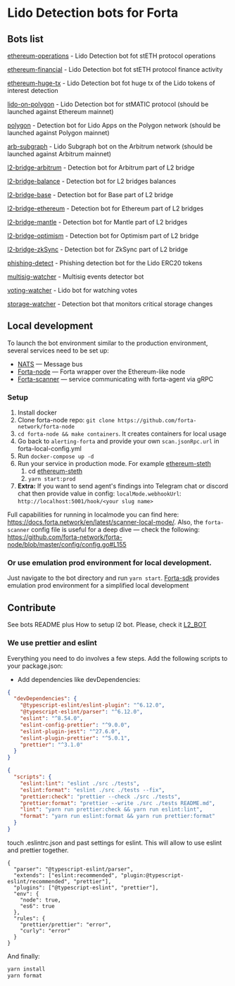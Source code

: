 # Lido Detection bots for Forta

## Bots list

[ethereum-operations](./ethereum-operations) - Lido Detection bot fot stETH protocol operations

[ethereum-financial](./ethereum-financial) - Lido Detection bot fot stETH protocol finance activity

[ethereum-huge-tx](./ethereum-huge-tx) - Lido Detection bot fot huge tx of the Lido tokens of interest detection

[lido-on-polygon](./lido-on-polygon) - Lido Detection bot for stMATIC protocol (should be launched against Ethereum
mainnet)

[polygon](./polygon) - Detection bot for Lido Apps on the Polygon network (should be launched against Polygon mainnet)

[arb-subgraph](./arb-subgraph) - Lido Subgraph bot on the Arbitrum network (should be launched against Arbitrum
mainnet)

[l2-bridge-arbitrum](./l2-bridge-arbitrum) - Detection bot for Arbitrum part of L2 bridge

[l2-bridge-balance](./l2-bridge-balance) - Detection bot for L2 bridges balances

[l2-bridge-base](./l2-bridge-base) - Detection bot for Base part of L2 bridge

[l2-bridge-ethereum](./l2-bridge-ethereum) - Detection bot for Ethereum part of L2 bridges

[l2-bridge-mantle](./l2-bridge-mantle) - Detection bot for Mantle part of L2 bridges

[l2-bridge-optimism](./l2-bridge-optimism) - Detection bot for Optimism part of L2 bridge

[l2-bridge-zkSync](./l2-bridge-zksync) - Detection bot for ZkSync part of L2 bridge

[phishing-detect](./phishing-detect) - Phishing detection bot for the Lido ERC20 tokens

[multisig-watcher](./multisig-watcher) - Multisig events detector bot

[voting-watcher](./voting-watcher) - Lido bot for watching votes

[storage-watcher](./storage-watcher) - Detection bot that monitors critical storage changes

## Local development

To launch the bot environment similar to the production environment, several services need to be set up:

- [NATS](https://nats.io/) — Message bus
- [Forta-node](https://github.com/forta-network/forta-node/blob/master/cmd/node/nodecmd/nodecmd.go#L64) — Forta wrapper over the Ethereum-like node
- [Forta-scanner](https://github.com/forta-network/forta-node/blob/master/cmd/node/nodecmd/nodecmd.go#L40) — service communicating with forta-agent via gRPC

### Setup

1. Install docker
2. Clone forta-node repo: `git clone https://github.com/forta-network/forta-node`
3. `cd forta-node && make containers`. It creates containers for local usage
4. Go back to `alerting-forta` and provide your own `scan.jsonRpc.url` in forta-local-config.yml
5. Run `docker-compose up -d`
6. Run your service in production mode. For example [ethereum-steth](..%2Fethereum-steth)
   1. cd [ethereum-steth](..%2Fethereum-steth)
   2. `yarn start:prod`
7. **Extra:** If you want to send agent's findings into Telegram chat or discord chat then provide value in config:
   `localMode.webhookUrl`: `http://localhost:5001/hook/<your slug name>`

Full capabilities for running in localmode you can find here: https://docs.forta.network/en/latest/scanner-local-mode/.
Also, the `forta-scanner` config file is useful for a deep dive — check the following: https://github.com/forta-network/forta-node/blob/master/config/config.go#L155

### Or use emulation prod environment for local development.

Just navigate to the bot directory and run `yarn start`. [Forta-sdk](https://github.com/forta-network/forta-bot-sdk/tree/master/sdk) provides emulation prod environment for a simplified local development

## Contribute

See bots README plus
How to setup l2 bot. Please, check it [L2_BOT](L2_BOT.md)

### We use prettier and eslint

Everything you need to do involves a few steps.
Add the following scripts to your package.json:

- Add dependencies like devDependencies:

```json
{
  "devDependencies": {
    "@typescript-eslint/eslint-plugin": "^6.12.0",
    "@typescript-eslint/parser": "^6.12.0",
    "eslint": "^8.54.0",
    "eslint-config-prettier": "^9.0.0",
    "eslint-plugin-jest": "^27.6.0",
    "eslint-plugin-prettier": "^5.0.1",
    "prettier": "^3.1.0"
  }
}
```

```json
{
  "scripts": {
    "eslint:lint": "eslint ./src ./tests",
    "eslint:format": "eslint ./src ./tests --fix",
    "prettier:check": "prettier --check ./src ./tests",
    "prettier:format": "prettier --write ./src ./tests README.md",
    "lint": "yarn run prettier:check && yarn run eslint:lint",
    "format": "yarn run eslint:format && yarn run prettier:format"
  }
}
```

touch .eslintrc.json and past settings for eslint. This will allow to use eslint and prettier together.

```
{
  "parser": "@typescript-eslint/parser",
  "extends": ["eslint:recommended", "plugin:@typescript-eslint/recommended", "prettier"],
  "plugins": ["@typescript-eslint", "prettier"],
  "env": {
    "node": true,
    "es6": true
  },
  "rules": {
    "prettier/prettier": "error",
    "curly": "error"
  }
}
```

And finally:

```bash
yarn install
yarn format
```
